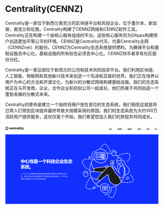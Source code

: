 # 

# Centrality(CENNZ)

Centrality是一家位于新西兰奥克兰的区块链平台和风投企业，位于墨尔本，新加坡，奥克兰和伦敦。Centrality构建了CENNZ网络和CENNZ软件工具。Centrality正在构建一个由核心服务组成的平台。这些核心服务将为DApps构建用户创造更加平等公平的环境。CENNZ是Centrality代币，代表Centrality主网（CENNZnet）的股份。CENNZ为Centrality生态系统提供燃料。为确保平台和基础设施去中心化，基础设施的所有权也必须去中心化。CENNZ持币者享有社区股份分红。

Centrality是一家总部位于新西兰的公司和技术风险投资平台。我们利用区块链、人工智能、物联网和其他新兴技术来创造一个先进和互联的世界。我们正在培养以用户为中心的方法和开源文化，为新兴的分散式网络构建基础设施。我们的生态系统正在与开发商，企业，合作企业和初创公司一起成长，他们热衷于共同创造一个蓬勃发展的分散式未来。

Centrality的使命是建立一个始终将用户放在首位的生态系统，我们相信这就是将日常人们带到区块链并最终导致大规模采用的原因。我们的生态系统为大约100万活跃用户提供服务，这仅仅是个开始，我们希望您加入我们的旅程并共同成长。

![image-20220720114414376](image-20220720114414376.png)

